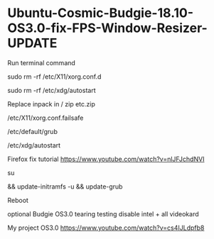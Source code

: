 # Ubuntu-Cosmic-Budgie-18.10-OS3.0-fix-FPS-Window-Resizer-UPDATE

Run terminal command

sudo rm -rf /etc/X11/xorg.conf.d

sudo rm -rf /etc/xdg/autostart

Replace inpack in / zip etc.zip  

/etc/X11/xorg.conf.failsafe

/etc/default/grub

/etc/xdg/autostart

Firefox fix tutorial https://www.youtube.com/watch?v=nlJFJchdNVI

su

&& update-initramfs -u && update-grub

Reboot

optional Budgie OS3.0 tearing testing disable intel + all videokard

My project OS3.0 https://www.youtube.com/watch?v=cs4IJLdpfb8

